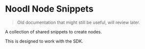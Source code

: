 # Noodl Node Snippets

> Old documentation that might still be useful, will review later.

A collection of shared snippets to create nodes.

This is designed to work with the SDK.
